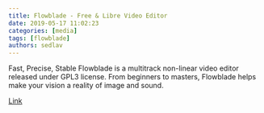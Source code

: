 ```yaml
---
title: Flowblade - Free & Libre Video Editor
date: 2019-05-17 11:02:23
categories: [media]
tags: [flowblade]
authors: sedlav
---
```


Fast, Precise, Stable Flowblade is a multitrack non-linear video editor released under GPL3 license. From beginners to masters, Flowblade helps make your vision a reality of image and sound.

[Link](https://jliljebl.github.io/flowblade/)
